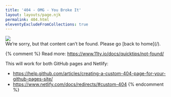 ```yaml
---
title: '404 - OMG - You Broke It'
layout: layouts/page.njk
permalink: 404.html
eleventyExcludeFromCollections: true
---
```

<div style="align-content: center;">
<img src="/images/bunny.jpg">
</div>
We’re sorry, but that content can’t be found. Please go [back to home](/).


{% comment %}
Read more: https://www.11ty.io/docs/quicktips/not-found/

This will work for both GitHub pages and Netlify:

- https://help.github.com/articles/creating-a-custom-404-page-for-your-github-pages-site/
- https://www.netlify.com/docs/redirects/#custom-404
  {% endcomment %}
